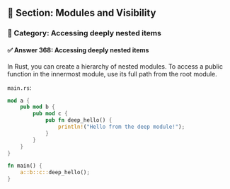 ## 📘 Section: Modules and Visibility  
### 🔹 Category: Accessing deeply nested items  
#### ✅ Answer 368: Accessing deeply nested items

In Rust, you can create a hierarchy of nested modules. To access a public function in the innermost module, use its full path from the root module.

`main.rs`:
```rust
mod a {
    pub mod b {
        pub mod c {
            pub fn deep_hello() {
                println!("Hello from the deep module!");
            }
        }
    }
}

fn main() {
    a::b::c::deep_hello();
}
```
